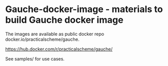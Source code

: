 # Gauche-docker-image - materials to build Gauche docker image

The images are available as public docker repo docker.io/practicalscheme/gauche.

https://hub.docker.com/r/practicalscheme/gauche/

See samples/ for use cases.
